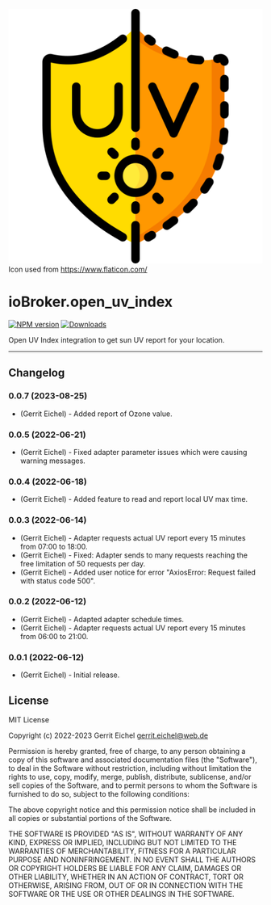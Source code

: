 ![Logo](admin/open_uv_index.png)
Icon used from <https://www.flaticon.com/>

# ioBroker.open_uv_index

[![NPM version](https://img.shields.io/npm/v/iobroker.open_uv_index?style=flat-square)](https://www.npmjs.com/package/iobroker.open_uv_index)
[![Downloads](https://img.shields.io/npm/dm/iobroker.open_uv_index?label=npm%20downloads&style=flat-square)](https://www.npmjs.com/package/iobroker.open_uv_index)

Open UV Index integration to get sun UV report for your location.

**************************************************************************************************************

## Changelog
### 0.0.7 (2023-08-25)
* (Gerrit Eichel) - Added report of Ozone value.
### 0.0.5 (2022-06-21)
* (Gerrit Eichel) - Fixed adapter parameter issues which were causing warning messages.

### 0.0.4 (2022-06-18)
* (Gerrit Eichel) - Added feature to read and report local UV max time.

### 0.0.3 (2022-06-14)
* (Gerrit Eichel) - Adapter requests actual UV report every 15 minutes from 07:00 to 18:00.
* (Gerrit Eichel) - Fixed: Adapter sends to many requests reaching the free limitation of 50 requests per day.
* (Gerrit Eichel) - Added user notice for error "AxiosError: Request failed with status code 500".

### 0.0.2 (2022-06-12)
* (Gerrit Eichel) - Adapted adapter schedule times.
* (Gerrit Eichel) - Adapter requests actual UV report every 15 minutes from 06:00 to 21:00.

### 0.0.1 (2022-06-12)
* (Gerrit Eichel) - Initial release.

## License
MIT License

Copyright (c) 2022-2023 Gerrit Eichel <gerrit.eichel@web.de>

Permission is hereby granted, free of charge, to any person obtaining a copy
of this software and associated documentation files (the "Software"), to deal
in the Software without restriction, including without limitation the rights
to use, copy, modify, merge, publish, distribute, sublicense, and/or sell
copies of the Software, and to permit persons to whom the Software is
furnished to do so, subject to the following conditions:

The above copyright notice and this permission notice shall be included in all
copies or substantial portions of the Software.

THE SOFTWARE IS PROVIDED "AS IS", WITHOUT WARRANTY OF ANY KIND, EXPRESS OR
IMPLIED, INCLUDING BUT NOT LIMITED TO THE WARRANTIES OF MERCHANTABILITY,
FITNESS FOR A PARTICULAR PURPOSE AND NONINFRINGEMENT. IN NO EVENT SHALL THE
AUTHORS OR COPYRIGHT HOLDERS BE LIABLE FOR ANY CLAIM, DAMAGES OR OTHER
LIABILITY, WHETHER IN AN ACTION OF CONTRACT, TORT OR OTHERWISE, ARISING FROM,
OUT OF OR IN CONNECTION WITH THE SOFTWARE OR THE USE OR OTHER DEALINGS IN THE
SOFTWARE.